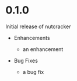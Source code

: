 # 0.1.0

Initial release of nutcracker

* Enhancements
  * an enhancement

* Bug Fixes
  * a bug fix
